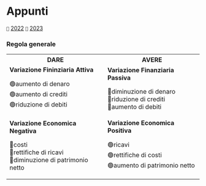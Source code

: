 <h1>Appunti</h1>

`🔑` [2022](https://plumpkewe.craft.me/EA/2022) `🔑` [2023](https://plumpkewe.craft.me/EA/2023)


<h3>Regola generale</h3>

<table>
  <tbody>
    <tr>
      <th align="center">DARE</th>
      <th align="center">AVERE</th>
    </tr>
    <tr>
      <td>
        <b>Variazione Fininziaria Attiva</b>
          <p>
          🟢aumento di denaro <br>
          🟢aumento di crediti <br>
          🟢riduzione di debiti <br>
          </p>
      </td>
      <td>
        <b>Variazione Finanziaria Passiva</b>
          <p>
          🔴diminuzione di denaro <br>
          🔴riduzione di crediti <br>
          🔴aumento di debiti <br>
          </p>
      </td>
    </tr>
    <tr>
      <td>
        <b>Variazione Economica Negativa </b>
        <p>
          🔴costi <br>
          🔴rettifiche di ricavi <br>
          🔴diminuzione di patrimonio netto <br>
        </p>
      </td>
      <td>
        <b>Variazione Economica Positiva </b>
        <p>
          🟢ricavi <br>
          🟢rettifiche di costi <br>
          🟢aumento di patrimonio netto <br>
        </p>
      </td>
    </tr>
  </tbody>
</table>

